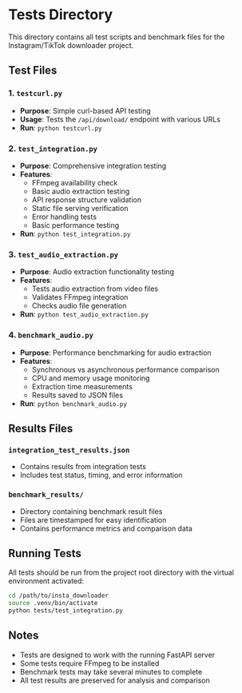 # Tests Directory

This directory contains all test scripts and benchmark files for the Instagram/TikTok downloader project.

## Test Files

### 1. `testcurl.py`
- **Purpose**: Simple curl-based API testing
- **Usage**: Tests the `/api/download/` endpoint with various URLs
- **Run**: `python testcurl.py`

### 2. `test_integration.py`
- **Purpose**: Comprehensive integration testing
- **Features**:
  - FFmpeg availability check
  - Basic audio extraction testing
  - API response structure validation
  - Static file serving verification
  - Error handling tests
  - Basic performance testing
- **Run**: `python test_integration.py`

### 3. `test_audio_extraction.py`
- **Purpose**: Audio extraction functionality testing
- **Features**:
  - Tests audio extraction from video files
  - Validates FFmpeg integration
  - Checks audio file generation
- **Run**: `python test_audio_extraction.py`

### 4. `benchmark_audio.py`
- **Purpose**: Performance benchmarking for audio extraction
- **Features**:
  - Synchronous vs asynchronous performance comparison
  - CPU and memory usage monitoring
  - Extraction time measurements
  - Results saved to JSON files
- **Run**: `python benchmark_audio.py`

## Results Files

### `integration_test_results.json`
- Contains results from integration tests
- Includes test status, timing, and error information

### `benchmark_results/`
- Directory containing benchmark result files
- Files are timestamped for easy identification
- Contains performance metrics and comparison data

## Running Tests

All tests should be run from the project root directory with the virtual environment activated:

```bash
cd /path/to/insta_downloader
source .venv/bin/activate
python tests/test_integration.py
```

## Notes

- Tests are designed to work with the running FastAPI server
- Some tests require FFmpeg to be installed
- Benchmark tests may take several minutes to complete
- All test results are preserved for analysis and comparison

